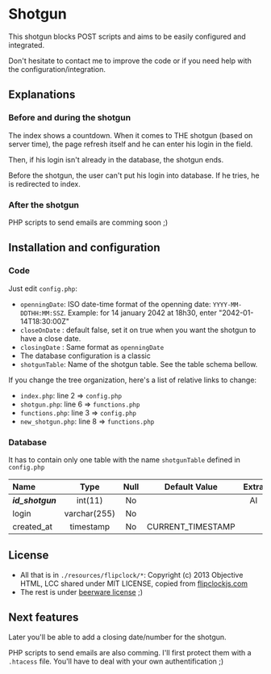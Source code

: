 # Shotgun
This shotgun blocks POST scripts and aims to be easily configured and integrated. 

Don't hesitate to contact me to improve the code or if you need help with the configuration/integration. 

## Explanations 
### Before and during the shotgun
The index shows a countdown. When it comes to THE shotgun (based on server time), the page refresh itself and he can enter his login in the field. 

Then, if his login isn't already in the database, the shotgun ends.

Before the shotgun, the user can't put his login into database. If he tries, he is redirected to index. 

### After the shotgun
PHP scripts to send emails are comming soon ;)

## Installation and configuration

### Code

Just edit `config.php`:
- `openningDate`: ISO date-time format of the openning date: `YYYY-MM-DDTHH:MM:SSZ`. Example: for 14 january 2042 at 18h30, enter "2042-01-14T18:30:00Z"
- `closeOnDate` : default false, set it on true when you want the shotgun to have a close date.
- `closingDate` : Same format as `openningDate`
- The database configuration is a classic
- `shotgunTable`: Name of the shotgun table. See the table schema bellow.

If you change the tree organization, here's a list of relative links to change:
- `index.php`: line 2 => `config.php`
- `shotgun.php`: line 6 => `functions.php`
- `functions.php`: line 3 => `config.php`
- `new_shotgun.php`: line 8 => `functions.php`

### Database

It has to contain only one table with the name `shotgunTable` defined in `config.php`

|  Name             | Type         | Null | Default Value      | Extra |
| :---------------- | :----------: | :--: | :----------------: | :---: |
| ***id\_shotgun*** |   int(11)    | No   |                    | AI    |
| login             | varchar(255) | No   |                    |       |
| created\_at       |  timestamp   | No   | CURRENT\_TIMESTAMP |       |




## License
- All that is in `./resources/flipclock/*`: Copyright (c) 2013 Objective HTML, LCC shared under MIT LICENSE, copied from [flipclockjs.com](http://flipclockjs.com)
- The rest is under [beerware license](https://en.wikipedia.org/wiki/Beerware) ;)

## Next features
Later you'll be able to add a closing date/number for the shotgun.

PHP scripts to send emails are also comming. I'll first protect them with a `.htacess` file. You'll have to deal with your own authentification ;)  